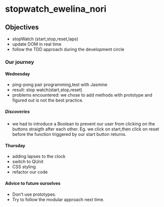 # stopwatch_ewelina_nori

## Objectives
- stopWatch (start,stop,reset,laps)
- update DOM in real time
- follow the TDD approach during the development circle

### Our journey

#### Wednesday
- ping-pong pair programming,test with Jasmine
- result: stop watch(start,stop,reset)
- problems encountered: we chose to add methods with prototype and figured out is not the best practice.

##### Discoveries
- we had to introduce a Boolean to prevent our user from clicking on the buttons straigth after each other. Eg. we click on start,then click on reset before the function triggered by our start button returns.

#### Thursday
- adding lapses to the clock
- switch to QUnit
- CSS styling
- refactor our code

#### Advice to future ourselves

- Don't use prototypes.
- Try to follow the modular approach next time.


